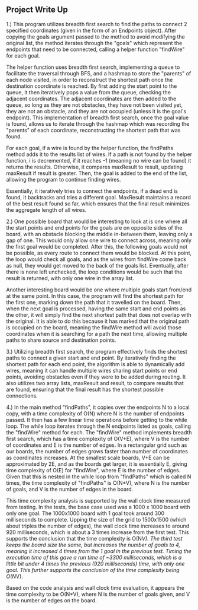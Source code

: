 Project Write Up
----------------
1.) This program utilizes breadth first search to find the paths to connect 2 specified coordinates (given in the form of an Endpoints object). 
After copying the goals argument passed to the method to avoid modifying the original list, the method iterates through the "goals" which 
represent the endpoints that need to be connected, calling a helper function "findWire" for each goal.

The helper function uses breadth first search, implementing a queue to facilitate the traversal through
BFS, and a hashmap to store the "parents" of each node visited, in order to reconstruct the shortest path once the destination coordinate is reached. By first adding the start point 
to the queue, it then iteratively pops a value from the queue, checking the adjacent coordinates. The adjacent coordinates are then added to the queue, so long as they are not obstacles, 
they have not been visited yet, they are not an obstacle, and they are not occupied (unless it is the goal's endpoint). This implementation of breadth first search, once the 
goal value is found, allows us to iterate through the hashmap which was recording the "parents" of each coordinate, reconstructing the shortest path that was found. 

For each goal, if a wire is found by the helper function, the findPaths method adds it to the results list of wires. If a path is not found by the helper function, i is decremented,
if it reaches -1 (meaning no wire can be found) it returns the results. Otherwise, it compares maxResult to result, updating maxResult if result is greater. Then, the goal 
is added to the end of the list, allowing the program to continue finding wires. 

Essentially, it iteratively tries to connect the endpoints, if a dead end is found, it backtracks and tries a different goal. MaxResult maintains a record of the best result found so far, 
which ensures that the final result minimizes the aggregate length of all wires.

2.) One possible board that would be interesting to look at is one where all the start points and end points for the goals are on opposite sides of the board, with an 
obstacle blocking the middle in-between them, leaving only a gap of one. This would only allow one wire to connect across, meaning only the first goal would be completed.
After this, the following goals would not be possible, as every route to connect them would be blocked. At this point, the loop would check all goals, and as the wires from findWire
come back as null, they would get moved to the back of the goals list. Eventually, after there is none left unchecked, the loop conditions would be such 
that the result is returned, with only one wire in the array list.

Another interesting board would be one where multiple goals start from/end at the same point. In this case, the program will find the shortest path for the first one, 
marking down the path that it travelled on the board. Then, when the next goal is processed, having the same start and end points as the other, it will simply find the next
shortest path that does not overlap with the original. It is able to do this because it has marked that the original path is occupied on the board, meaning the findWire method
will avoid those coordinates when it is searching for a path the next time, allowing multiple paths to share source and destination points.

3.) Utilizing breadth first search, the program effectively finds the shortest paths to connect a given start and end point. By iteratively finding the shortest path
for each end point, the algorithm is able to dynamically add wires, meaning it can handle multiple wires sharing start points or end points, avoiding obstacles even if they
were to be added during routing. It also utilizes two array lists, maxResult and result, to compare results that are found, ensuring that the final result has the shortest possible connections.

4.) In the main method "findPaths", it copies over the endpoints N to a local copy, with a time complexity of O(N) where N is the number of endpoints passed. It then has a few linear time operations
before getting to the while loop. The while loop iterates through the N endpoints listed as goals, calling the "findWire" method for each. The "findWire" method
implements breadth first search, which has a time complexity of O(V+E), where V is the number of coordinates and E is the number of edges. In a rectangular grid such as our boards, the number of edges grows faster 
than number of coordinates as coordinates increases. At the smallest scale boards, V+E can be approximated by 2E, and as the boards get larger, it is essentially E, giving time
complexity of O(E) for "findWire", where E is the number of edges. Given that this is nested in the while loop from "findPaths" which is called N times, the time complexity of "findPaths" is
O(N*V), where N is the number of goals, and V is the number of edges in the board. 

This time complexity analysis is supported by the wall clock time measured from testing. In the tests, the base case used was a 1000 x 1000 board with only one goal.
The 1000x1000 board with 1 goal took around 300 milliseconds to complete. 
Upping the size of the grid to 1500x1500 (which about triples the number of edges), the wall clock time increases to around 920 milliseconds, which is about a 3 times increase from the 
first test. This supports the conclusion that the time complexity is O(N*V).
The third test keeps the board size the same, but increases the number of goals to 4, meaning it increased 4 times from the 1 goal in the previous test.
Timing the execution time of this gave a run time of ~3300 milliseconds, which is a little bit under 4 times the previous (920 milliseconds) time, with only one goal. This further supports
the conclusion of the time complexity being O(N*V).

Based on the code analysis and wall clock time evaluation, it appears the time complexity to be O(N*V), where N is the number of goals given, and V is the number of edges on the board.
